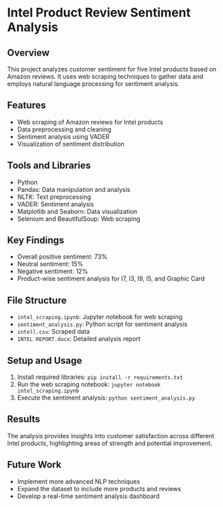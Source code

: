 # Intel Product Review Sentiment Analysis

## Overview
This project analyzes customer sentiment for five Intel products based on Amazon reviews. It uses web scraping techniques to gather data and employs natural language processing for sentiment analysis.

## Features
- Web scraping of Amazon reviews for Intel products
- Data preprocessing and cleaning
- Sentiment analysis using VADER
- Visualization of sentiment distribution

## Tools and Libraries
- Python
- Pandas: Data manipulation and analysis
- NLTK: Text preprocessing
- VADER: Sentiment analysis
- Matplotlib and Seaborn: Data visualization
- Selenium and BeautifulSoup: Web scraping

## Key Findings
- Overall positive sentiment: 73%
- Neutral sentiment: 15%
- Negative sentiment: 12%
- Product-wise sentiment analysis for I7, I3, I9, I5, and Graphic Card

## File Structure
- `intel_scraping.ipynb`: Jupyter notebook for web scraping
- `sentiment_analysis.py`: Python script for sentiment analysis
- `intell.csv`: Scraped data
- `INTEL REPORT.docx`: Detailed analysis report

## Setup and Usage
1. Install required libraries: `pip install -r requirements.txt`
2. Run the web scraping notebook: `jupyter notebook intel_scraping.ipynb`
3. Execute the sentiment analysis: `python sentiment_analysis.py`

## Results
The analysis provides insights into customer satisfaction across different Intel products, highlighting areas of strength and potential improvement.

## Future Work
- Implement more advanced NLP techniques
- Expand the dataset to include more products and reviews
- Develop a real-time sentiment analysis dashboard
